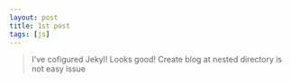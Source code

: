 ```yaml
---
layout: post
title: 1st post
tags: [js]
---
```


> I've cofigured Jekyl! Looks good!
> Create blog at nested directory is not easy issue
>
>
